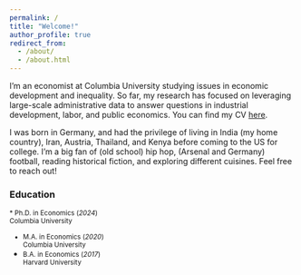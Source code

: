 ```yaml
---
permalink: /
title: "Welcome!"
author_profile: true
redirect_from: 
  - /about/
  - /about.html
---
```


I’m an economist at Columbia University studying issues in economic development and inequality. So far, my research has focused on leveraging large-scale administrative data to answer questions in industrial development, labor, and public economics. You can find my CV [here](https://parijatlal.github.io/files/lal_parijat_cv.pdf/).

I was born in Germany, and had the privilege of living in India (my home country), Iran, Austria, Thailand, and Kenya before coming to the US for college. I’m a big fan of (old school) hip hop, (Arsenal and Germany) football, reading historical fiction, and exploring different cuisines. Feel free to reach out!

### Education
<small>* Ph.D. in Economics (_2024_) <br />
Columbia University
* M.A. in Economics (_2020_) <br />
Columbia University
* B.A. in Economics (_2017_) <br />
Harvard University</small>